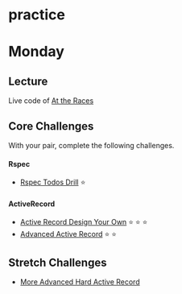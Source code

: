 # practice
# Monday

## Lecture

Live code of [At the Races](../../../../at-the-races-challenge)

## Core Challenges

With your pair, complete the following challenges.

#### Rspec

- [Rspec Todos Drill](../../../../rspec-drill-simple-todo-challenge)
:star:

#### ActiveRecord

- [Active Record Design Your
Own](../../../../activerecord-design-your-own-challenge) :star:
:star: :star:
- [Advanced Active Record](../../../../advanced-ar-dril) :star: :star:

## Stretch Challenges

- [More Advanced Hard Active Record](../../../../active-record-associations-drill-shirts-challenge)
